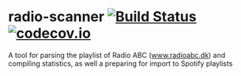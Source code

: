 # radio-scanner [![Build Status](https://travis-ci.org/mkholt/radio-scanner.svg?branch=master)](https://travis-ci.org/mkholt/radio-scanner) [![codecov.io](https://codecov.io/github/mkholt/radio-scanner/coverage.svg?branch=master)](https://codecov.io/github/mkholt/radio-scanner?branch=master)
A tool for parsing the playlist of Radio ABC (www.radioabc.dk) and compiling statistics, as well a preparing for import to Spotify playlists

